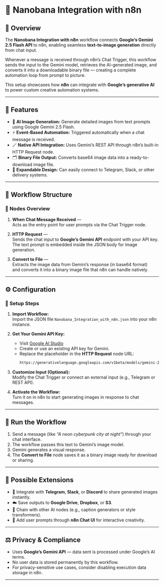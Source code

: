 # 🌸 Nanobana Integration with n8n

## 📘 Overview
The **Nanobana Integration with n8n** workflow connects **Google’s Gemini 2.5 Flash API** to n8n, enabling seamless **text-to-image generation** directly from chat input.  

Whenever a message is received through n8n’s Chat Trigger, this workflow sends the input to the Gemini model, retrieves the AI-generated image, and converts it into a downloadable binary file — creating a complete automation loop from prompt to picture.

This setup showcases how **n8n** can integrate with **Google’s generative AI** to power custom creative automation systems.

---

## 🧩 Features
- 🧠 **AI Image Generation:** Generate detailed images from text prompts using Google Gemini 2.5 Flash.  
- ⚡ **Event-Based Automation:** Triggered automatically when a chat message is received.  
- 🪄 **Native API Integration:** Uses Gemini’s REST API through n8n’s built-in HTTP Request node.  
- 🗂️ **Binary File Output:** Converts base64 image data into a ready-to-download image file.  
- 🧱 **Expandable Design:** Can easily connect to Telegram, Slack, or other delivery systems.

---

## 🧠 Workflow Structure

### 🔹 **Nodes Overview**
1. **When Chat Message Received** —  
   Acts as the entry point for user prompts via the Chat Trigger node.

2. **HTTP Request** —  
   Sends the chat input to **Google’s Gemini API** endpoint with your API key.  
   The text prompt is embedded inside the JSON body for image generation.

3. **Convert to File** —  
   Extracts the image data from Gemini’s response (in base64 format)  
   and converts it into a binary image file that n8n can handle natively.

---

## ⚙️ Configuration

### 🔑 **Setup Steps**
1. **Import Workflow:**  
   Import the JSON file `Nanobana_Integration_with_n8n.json` into your n8n instance.

2. **Get Your Gemini API Key:**  
   - Visit [Google AI Studio](https://aistudio.google.com/app/apikey)  
   - Create or use an existing API key for Gemini.  
   - Replace the placeholder in the **HTTP Request** node URL:
     ```bash
     https://generativelanguage.googleapis.com/v1beta/models/gemini-2.5-flash-image-preview:generateContent?key=YOUR_API_KEY
     ```

3. **Customize Input (Optional):**  
   Modify the Chat Trigger or connect an external input (e.g., Telegram or REST API).

4. **Activate the Workflow:**  
   Turn it on in n8n to start generating images in response to chat messages.

---

## 🚀 Run the Workflow
1. Send a message (like *“A neon cyberpunk city at night”*) through your chat interface.  
2. The workflow passes this text to Gemini’s image model.  
3. Gemini generates a visual response.  
4. The **Convert to File** node saves it as a binary image ready for download or sharing.

---

## 🧱 Possible Extensions
- 🔗 Integrate with **Telegram**, **Slack**, or **Discord** to share generated images instantly.  
- ☁️ Save outputs to **Google Drive**, **Dropbox**, or **S3**.  
- 🧰 Chain with other AI nodes (e.g., caption generators or style transformers).  
- 💬 Add user prompts through **n8n Chat UI** for interactive creativity.

---

## ⚖️ Privacy & Compliance
- Uses **Google’s Gemini API** — data sent is processed under Google’s AI terms.  
- No user data is stored permanently by this workflow.  
- For privacy-sensitive use cases, consider disabling execution data storage in n8n.

---
